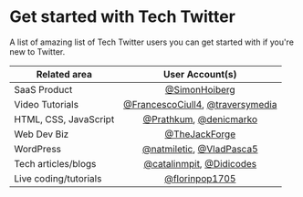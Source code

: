# Get started with Tech Twitter 

A list of amazing list of Tech Twitter users you can get started with if you're new to Twitter.

| Related area  | User Account(s) |
| ------------- |:---------------:|
| SaaS Product  | [@SimonHoiberg](https://twitter.com/SimonHoiberg) |
| Video Tutorials | [@FrancescoCiull4](https://twitter.com/FrancescoCiull4), [@traversymedia](https://twitter.com/traversymedia) |
| HTML, CSS, JavaScript | [@Prathkum](https://twitter.com/@Prathkum), [@denicmarko](https://twitter.com/denicmarko) |
| Web Dev Biz | [@TheJackForge](https://twitter.com/TheJackForge) |
| WordPress | [@natmiletic](https://twitter.com/natmiletic), [@VladPasca5](https://twitter.com/VladPasca5) |
| Tech articles/blogs | [@catalinmpit](https://twitter.com/catalinmpit), [@Didicodes](htttps://twitter.com/Didicodes) |
| Live coding/tutorials | [@florinpop1705](https://twitter.com/florinpop1705) |
